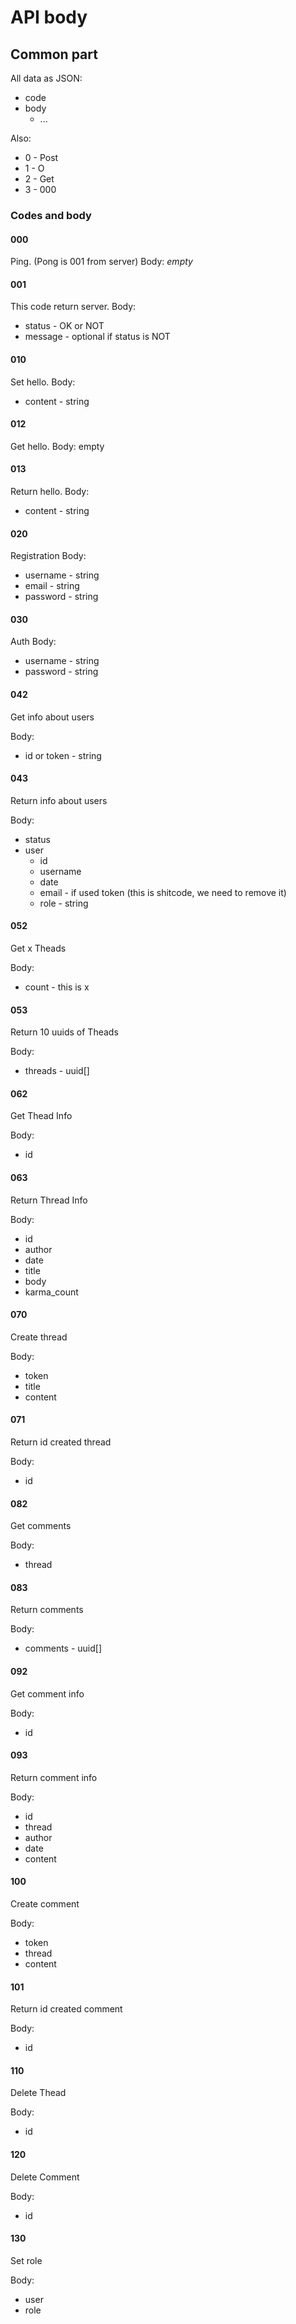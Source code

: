 # API body

## Common part

All data as JSON:

- code
- body
  - ...

Also:

- 0 - Post
- 1 - O
- 2 - Get
- 3 - 000

### Codes and body

#### 000

Ping. (Pong is 001 from server)
Body: *empty*

#### 001

This code return server.
Body:

- status - OK or NOT
- message - optional if status is NOT

#### 010

Set hello.
Body:

- content - string

#### 012

Get hello.
Body: empty

#### 013

Return hello.
Body:

- content - string

#### 020

Registration
Body:

- username - string
- email - string
- password - string

#### 030

Auth
Body:

- username - string
- password - string

#### 042

Get info about users

Body:

- id or token - string

#### 043

Return info about users

Body:

- status
- user
  - id
  - username
  - date
  - email - if used token (this is shitcode, we need to remove it)
  - role - string

#### 052

Get x Theads

Body:

- count - this is x

#### 053

Return 10 uuids of Theads

Body:

- threads - uuid[]

#### 062

Get Thead Info

Body:

- id

#### 063

Return Thread Info

Body:

- id
- author
- date
- title
- body
- karma_count

#### 070

Create thread

Body:

- token
- title
- content

#### 071

Return id created thread

Body:

- id

#### 082

Get comments

Body:

- thread

#### 083

Return comments

Body:

- comments - uuid[]

#### 092

Get comment info

Body:

- id

#### 093

Return comment info

Body:

- id
- thread
- author
- date
- content

#### 100

Create comment

Body:

- token
- thread
- content

#### 101

Return id created comment

Body:

- id

#### 110

Delete Thead

Body:

- id

#### 120

Delete Comment

Body:

- id

#### 130

Set role

Body:

- user
- role
